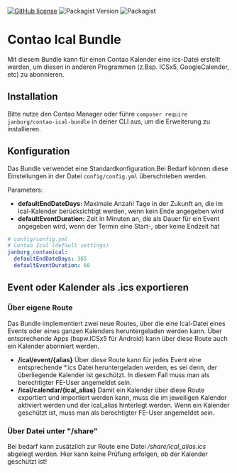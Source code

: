 [![GitHub license](https://img.shields.io/github/license/janborg/contao-ical-bundle)](https://github.com/janborg/contao-ical-bundle)
![Packagist Version](https://img.shields.io/packagist/v/janborg/contao-ical-bundle)
![Packagist](https://img.shields.io/packagist/dt/janborg/contao-ical-bundle)

# Contao Ical Bundle

Mit diesem Bundle kann für einen Contao Kalender eine ics-Datei erstellt werden, um diesen in anderen Programmen (z.Bsp. ICSx5, GoogleCalender, etc) zu abonnieren. 
## Installation
Bitte nutze den Contao Manager oder führe `composer require janborg/contao-ical-bundle` in deiner CLI aus, um die Erweiterung zu installieren.


## Konfiguration
Das Bundle verwendet eine Standardkonfiguration.Bei Bedarf können diese Einstellungen in der Datei `config/config.yml` überschrieben werden.

Parameters:
- **defaultEndDateDays:** 
Maximale Anzahl Tage in der Zukunft an, die im Ical-Kalender berücksichtigt werden, wenn kein Ende angegeben wird
- **defaultEventDuration:** Zeit in Minuten an, die als Dauer für ein Event angegeben wird, wenn der Termin eine Start-, aber keine Endzeit hat

```yaml
# config/config.yml
# Contao Ical (default settings)
janborg_contaoical:
  defaultEndDateDays: 365
  defaultEventDuration: 60
```

## Event oder Kalender als .ics exportieren
### Über eigene Route
Das Bundle implementiert zwei neue Routes, über die eine Ical-Datei eines Events oder eines ganzen Kalenders heruntergeladen werden kann. Über entsprechende Apps (bspw.ICSx5 für Android) kann über diese Route auch ein Kalender abonniert werden.

- **/ical/event/{alias}**
Über diese Route kann für jedes Event eine entsprechende *.ics Datei heruntergeladen werden, es sei denn, der überliegende Kalender ist geschützt. In diesem Fall muss man als berechtigter FE-User angemeldet sein.
- **/ical/calendar/{ical_alias}**
Damit ein Kalender über diese Route exportiert und importiert werden kann, muss die im jeweiligen Kalender aktiviert werden und der ical_alias hinterlegt werden. Wenn ein Kalender geschützt ist, muss man als berechtigter FE-User angemeldet sein.

### Über Datei unter "/share"
Bei bedarf kann zusätzlich zur Route eine Datei <em>/share/ical_alias.ics</em> abgelegt werden. Hier kann keine Prüfung erfolgen, ob der Kalender geschützt ist!